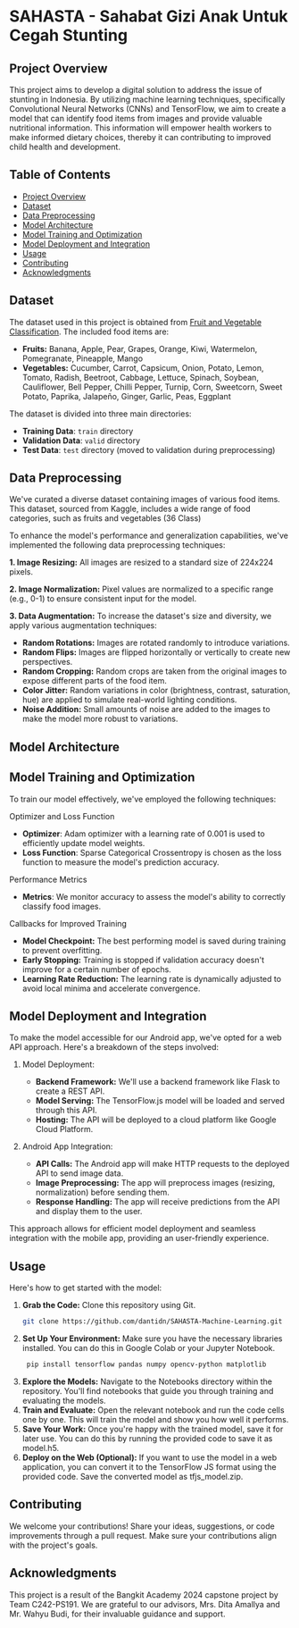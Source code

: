 # SAHASTA - Sahabat Gizi Anak Untuk Cegah Stunting

## Project Overview

This project aims to develop a digital solution to address the issue of stunting in Indonesia. By utilizing machine learning techniques, specifically Convolutional Neural Networks (CNNs) and TensorFlow, we aim to create a model that can identify food items from images and provide valuable nutritional information. This information will empower health workers to make informed dietary choices, thereby it can contributing to improved child health and development.

## Table of Contents

- [Project Overview](#project-overview)
- [Dataset](#dataset)
- [Data Preprocessing](#data-preprocessing)
- [Model Architecture](#model-architecture)
- [Model Training and Optimization](#model-training-and-optimization)
- [Model Deployment and Integration](#model-deployment-and-integration)
- [Usage](#usage)
- [Contributing](#contributing)
- [Acknowledgments](#acknowledgments)

## Dataset

The dataset used in this project is obtained from [Fruit and Vegetable Classification](https://www.kaggle.com/code/abdelrahman16/fruit-and-vegetable-classification/input). The included food items are:

- **Fruits:** Banana, Apple, Pear, Grapes, Orange, Kiwi, Watermelon, Pomegranate, Pineapple, Mango
- **Vegetables:** Cucumber, Carrot, Capsicum, Onion, Potato, Lemon, Tomato, Radish, Beetroot, Cabbage, Lettuce, Spinach, Soybean, Cauliflower, Bell Pepper, Chilli Pepper, Turnip, Corn, Sweetcorn, Sweet Potato, Paprika, Jalapeño, Ginger, Garlic, Peas, Eggplant

The dataset is divided into three main directories:

- **Training Data**: `train` directory
- **Validation Data**: `valid` directory
- **Test Data**: `test` directory (moved to validation during preprocessing)

## Data Preprocessing

We've curated a diverse dataset containing images of various food items. This dataset, sourced from Kaggle, includes a wide range of food categories, such as fruits and vegetables (36 Class)

To enhance the model's performance and generalization capabilities, we've implemented the following data preprocessing techniques:

**1. Image Resizing:** All images are resized to a standard size of 224x224 pixels.

**2. Image Normalization:** Pixel values are normalized to a specific range (e.g., 0-1) to ensure consistent input for the model.

**3. Data Augmentation:** To increase the dataset's size and diversity, we apply various augmentation techniques:
  - **Random Rotations:** Images are rotated randomly to introduce variations.
  - **Random Flips:** Images are flipped horizontally or vertically to create new perspectives.
  - **Random Cropping:** Random crops are taken from the original images to expose different parts of the food item.
  - **Color Jitter:** Random variations in color (brightness, contrast, saturation, hue) are applied to simulate real-world lighting conditions.
  - **Noise Addition:** Small amounts of noise are added to the images to make the model more robust to variations.

## Model Architecture



## Model Training and Optimization
To train our model effectively, we've employed the following techniques:

Optimizer and Loss Function
- **Optimizer**: Adam optimizer with a learning rate of 0.001 is used to efficiently update model weights.
- **Loss Function**: Sparse Categorical Crossentropy is chosen as the loss function to measure the model's prediction accuracy.

Performance Metrics
- **Metrics**: We monitor accuracy to assess the model's ability to correctly classify food images.

Callbacks for Improved Training
- **Model Checkpoint:** The best performing model is saved during training to prevent overfitting.
- **Early Stopping:** Training is stopped if validation accuracy doesn't improve for a certain number of epochs.
- **Learning Rate Reduction:** The learning rate is dynamically adjusted to avoid local minima and accelerate convergence.

## Model Deployment and Integration

To make the model accessible for our Android app, we've opted for a web API approach. Here's a breakdown of the steps involved:

1. Model Deployment:
    - **Backend Framework:** We'll use a backend framework like Flask to create a REST API.
    - **Model Serving:** The TensorFlow.js model will be loaded and served through this API.
    - **Hosting:** The API will be deployed to a cloud platform like Google Cloud Platform.

2. Android App Integration:
    - **API Calls:** The Android app will make HTTP requests to the deployed API to send image data.
    - **Image Preprocessing:** The app will preprocess images (resizing, normalization) before sending them.
    - **Response Handling:** The app will receive predictions from the API and display them to the user.

This approach allows for efficient model deployment and seamless integration with the mobile app, providing an user-friendly experience.

## Usage

Here's how to get started with the model:

1. **Grab the Code:** Clone this repository using Git.
   ```sh
   git clone https://github.com/dantidn/SAHASTA-Machine-Learning.git
2. **Set Up Your Environment:** Make sure you have the necessary libraries installed. You can do this in Google Colab or your Jupyter Notebook.
   ```sh
    pip install tensorflow pandas numpy opencv-python matplotlib
3. **Explore the Models:** Navigate to the Notebooks directory within the repository. You'll find notebooks that guide you through training and evaluating the models.
4. **Train and Evaluate:** Open the relevant notebook and run the code cells one by one. This will train the model and show you how well it performs.
5. **Save Your Work:** Once you're happy with the trained model, save it for later use. You can do this by running the provided code to save it as model.h5.
6. **Deploy on the Web (Optional):** If you want to use the model in a web application, you can convert it to the TensorFlow JS format using the provided code. Save the converted model as tfjs_model.zip.

## Contributing
We welcome your contributions! Share your ideas, suggestions, or code improvements through a pull request. Make sure your contributions align with the project's goals.

## Acknowledgments
This project is a result of the Bangkit Academy 2024 capstone project by Team C242-PS191. We are grateful to our advisors, Mrs. Dita Amallya and Mr. Wahyu Budi, for their invaluable guidance and support.
